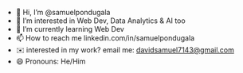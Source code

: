 - 👋 Hi, I’m @samuelpondugala
- 👀 I’m interested in Web Dev, Data Analytics & AI too
- 🌱 I’m currently learning Web Dev
- 📫 How to reach me linkedin.com/in/samuelpondugala
- ✉️ interested in my work? email me: davidsamuel7143@gmail.com
- 😄 Pronouns: He/Him

<!---
samuelpondugala/samuelpondugala is a ✨ special ✨ repository because its `README.md` (this file) appears on your GitHub profile.
You can click the Preview link to take a look at your changes.
--->
